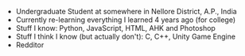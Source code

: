 <!--
**Vignesh-Vin/vignesh-vin** is a ✨ _special_ ✨ repository because its `README.md` (this file) appears on your GitHub profile.

Here are some ideas to get you started:

- 🔭 I’m currently working on ...
- 🌱 I’m currently learning ...
- 👯 I’m looking to collaborate on ...
- 🤔 I’m looking for help with ...
- 💬 Ask me about ...
- 📫 How to reach me: ...
- 😄 Pronouns: ...
- ⚡ Fun fact: ...
-->

 - Undergraduate Student at somewhere in Nellore District, A.P., India
 - Currently re-learning everything I learned 4 years ago (for college)
 - Stuff I know:
	Python, JavaScript, HTML, AHK and Photoshop
 - Stuff I think I know (but actually don't):
	C, C++, Unity Game Engine
 - Redditor
